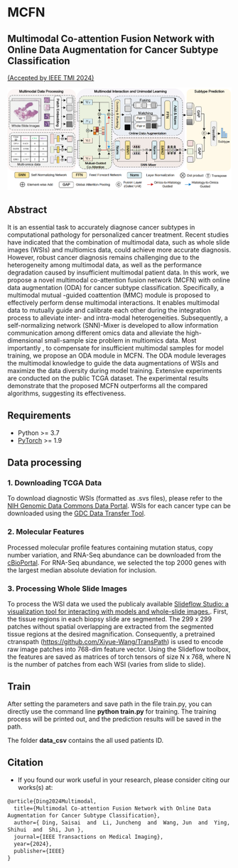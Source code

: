 # MCFN
## Multimodal Co-attention Fusion Network with Online Data Augmentation for Cancer Subtype Classification
[(Accepted by IEEE TMI 2024)](https://ieeexplore.ieee.org/document/10539123/)

![Image text](https://github.com/dingsaisai/MCFN/blob/main/overview.png)

## Abstract

It is an essential task to accurately diagnose cancer subtypes in computational pathology for personalized cancer treatment. Recent studies have indicated that the combination of multimodal data, such as whole slide images (WSIs) and multiomics data, could achieve more accurate diagnosis. However, robust cancer diagnosis remains challenging due to the heterogeneity among multimodal data, as well as the performance degradation caused by insufficient multimodal patient data. In this work, we propose a novel multimodal co-attention fusion network (MCFN) with online data augmentation (ODA) for cancer subtype classification. Specifically, a multimodal mutual -guided coattention (MMC) module is proposed to effectively perform dense multimodal interactions. It enables multimodal data to mutually guide and calibrate each other during the integration process to alleviate inter- and intra-modal heterogeneities. Subsequently, a self-normalizing network (SNN)-Mixer is developed to allow information communication among different omics data and alleviate the high-dimensional small-sample size problem in multiomics data. Most importantly , to compensate for insufficient multimodal samples for model training, we propose an ODA module in MCFN. The ODA module leverages the multimodal knowledge to guide the data augmentations of WSIs and maximize the data diversity during model training. Extensive experiments are conducted on the public TCGA dataset. The experimental results demonstrate that the proposed MCFN outperforms all the compared algorithms, suggesting its effectiveness.

## Requirements
- Python >= 3.7 
- [PyTorch](https://pytorch.org/) >= 1.9 

## Data processing
### 1. Downloading TCGA Data
To download diagnostic WSIs (formatted as .svs files), please refer to the [NIH Genomic Data Commons Data Portal](https://portal.gdc.cancer.gov/). WSIs for each cancer type can be downloaded using the [GDC Data Transfer Tool](https://docs.gdc.cancer.gov/Data_Transfer_Tool/Users_Guide/Data_Download_and_Upload/).

### 2. Molecular Features
Processed molecular profile features containing mutation status, copy number variation, and RNA-Seq abundance can be downloaded from the [cBioPortal](https://www.cbioportal.org/). For RNA-Seq abundance, we selected the top 2000 genes with the largest median absolute deviation for inclusion. 

### 3. Processing Whole Slide Images
To process the WSI data we used the publicaly available [Slideflow Studio: a visualization tool for interacting with models and whole-slide images.](https://github.com/slideflow/slideflow/assets/48372806/7f43d8cb-dc80-427d-84c4-3e5a35fa1472). First, the tissue regions in each biopsy slide are segmented. The 299 x 299 patches without spatial overlapping are extracted from the segmented tissue regions at the desired magnification. Consequently, a pretrained ctranspath (https://github.com/Xiyue-Wang/TransPath) is used to encode raw image patches into 768-dim feature vector. Using the Slideflow toolbox, the features are saved as matrices of torch tensors of size N x 768, where N is the number of patches from each WSI (varies from slide to slide). 

## Train
After setting the parameters and save path in the file train.py, you can directly use the command line **python train.py** for training. The training process will be printed out, and the prediction results will be saved in the path.


The folder **data_csv** contains the all used patients ID.

## Citation
- If you found our work useful in your research, please consider citing our works(s) at:
```
@article{Ding2024Multimodal,
  title={Multimodal Co-attention Fusion Network with Online Data Augmentation for Cancer Subtype Classification},
  author={ Ding, Saisai  and  Li, Juncheng  and  Wang, Jun  and  Ying, Shihui  and  Shi, Jun },
  journal={IEEE Transactions on Medical Imaging},
  year={2024},
  publisher={IEEE}
}
```

